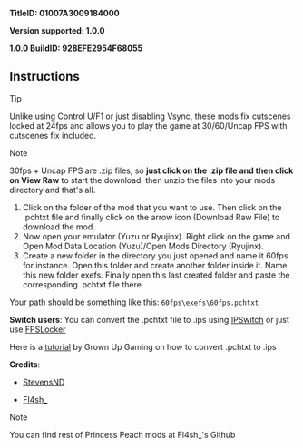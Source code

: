 **TitleID: 01007A3009184000**

**Version supported: 1.0.0**

**1.0.0 BuildID: 928EFE2954F68055**

## Instructions

>[!TIP]
Unlike using Control U/F1 or just disabling Vsync, these mods fix cutscenes locked at 24fps and allows you to play the game at 30/60/Uncap FPS with cutscenes fix included.

>[!NOTE]
30fps + Uncap FPS are .zip files, so **just click on the .zip file and then click on View Raw** to start the download, then unzip the files into your mods directory and that's all.

1. Click on the folder of the mod that you want to use. Then click on the .pchtxt file and finally click on the arrow icon (Download Raw File) to download the mod.
2. Now open your emulator (Yuzu or Ryujinx). Right click on the game and Open Mod Data Location (Yuzu)/Open Mods Directory (Ryujinx).
3. Create a new folder in the directory you just opened and name it 60fps for instance. Open this folder and create another folder inside it. Name this new folder exefs. Finally open this last created folder and paste the corresponding .pchtxt file there.

Your path should be something like this: `60fps\exefs\60fps.pchtxt`

**Switch users**: You can convert  the .pchtxt file to .ips using [IPSwitch](https://github.com/3096/ipswitch) or just use [FPSLocker](https://github.com/masagrator/FPSLocker)

Here is a [tutorial](https://youtu.be/m-V6Rs2sm9w?si=-b10u6yv0dhih5Kk) by Grown Up Gaming on how to convert .pchtxt to .ips

**Credits**: 

- [StevensND](https://linktr.ee/stevensmods)

- [Fl4sh_](https://github.com/Fl4sh9174/Switch-Ultrawide-Mods)

>[!NOTE]
You can find rest of Princess Peach mods at Fl4sh_'s Github